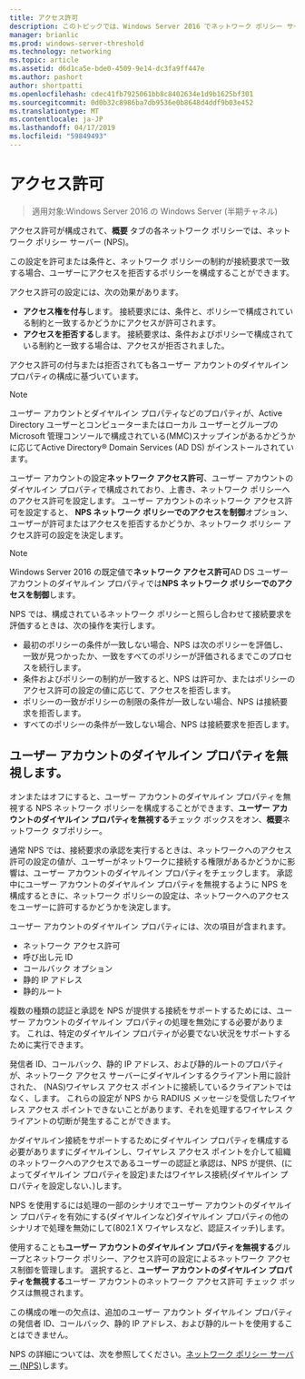 ```yaml
---
title: アクセス許可
description: このトピックでは、Windows Server 2016 でネットワーク ポリシー サーバーのネットワーク ポリシー アクセス許可の概要を示します。
manager: brianlic
ms.prod: windows-server-threshold
ms.technology: networking
ms.topic: article
ms.assetid: d6d1ca5e-bde0-4509-9e14-dc3fa9ff447e
ms.author: pashort
author: shortpatti
ms.openlocfilehash: cdec41fb7925061bb8c8402634e1d9b1625bf301
ms.sourcegitcommit: 0d0b32c8986ba7db9536e0b8648d4ddf9b03e452
ms.translationtype: MT
ms.contentlocale: ja-JP
ms.lasthandoff: 04/17/2019
ms.locfileid: "59849493"
---
```

# <a name="access-permission"></a>アクセス許可

>適用対象:Windows Server 2016 の Windows Server (半期チャネル)

アクセス許可が構成されて、**概要** タブの各ネットワーク ポリシーでは、ネットワーク ポリシー サーバー (NPS)。 

この設定を許可または条件と、ネットワーク ポリシーの制約が接続要求で一致する場合、ユーザーにアクセスを拒否するポリシーを構成することができます。 

アクセス許可の設定には、次の効果があります。

- **アクセス権を付与**します。 接続要求には、条件と、ポリシーで構成されている制約と一致するかどうかにアクセスが許可されます。
- **アクセスを拒否する**します。 接続要求は、条件およびポリシーで構成されている制約と一致する場合は、アクセスが拒否されました。

アクセス許可の付与または拒否されても各ユーザー アカウントのダイヤルイン プロパティの構成に基づいています。

>[!NOTE]
>ユーザー アカウントとダイヤルイン プロパティなどのプロパティが、Active Directory ユーザーとコンピューターまたはローカル ユーザーとグループの Microsoft 管理コンソールで構成されている\(MMC\)スナップインがあるかどうかに応じてActive Directory&reg; Domain Services (AD DS) がインストールされています。

ユーザー アカウントの設定**ネットワーク アクセス許可**、ユーザー アカウントのダイヤルイン プロパティで構成されており、上書き、ネットワーク ポリシーへのアクセス許可を設定します。 ユーザー アカウントのネットワーク アクセス許可を設定すると、 **NPS ネットワーク ポリシーでのアクセスを制御**オプション、ユーザーが許可またはアクセスを拒否するかどうか、ネットワーク ポリシー アクセス許可の設定を決定します。

>[!NOTE]
>Windows Server 2016 の既定値で**ネットワーク アクセス許可**AD DS ユーザー アカウントのダイヤルイン プロパティでは**NPS ネットワーク ポリシーでのアクセスを制御**します。

NPS では、構成されているネットワーク ポリシーと照らし合わせて接続要求を評価するときは、次の操作を実行します。

- 最初のポリシーの条件が一致しない場合、NPS は次のポリシーを評価し、一致が見つかったか、一致をすべてのポリシーが評価されるまでこのプロセスを続行します。
- 条件およびポリシーの制約が一致すると、NPS は許可か、またはポリシーのアクセス許可の設定の値に応じて、アクセスを拒否します。
- ポリシーの一致がポリシーの制限の条件が一致しない場合、NPS は接続要求を拒否します。
- すべてのポリシーの条件が一致しない場合、NPS は接続要求を拒否します。

## <a name="ignore-user-account-dial-in-properties"></a>ユーザー アカウントのダイヤルイン プロパティを無視します。

オンまたはオフにすると、ユーザー アカウントのダイヤルイン プロパティを無視する NPS ネットワーク ポリシーを構成することができます、**ユーザー アカウントのダイヤルイン プロパティを無視する**チェック ボックスをオン、**概要**ネットワーク タブポリシー。 

通常 NPS では、接続要求の承認を実行するときは、ネットワークへのアクセス許可の設定の値が、ユーザーがネットワークに接続する権限があるかどうかに影響は、ユーザー アカウントのダイヤルイン プロパティをチェックします。 承認中にユーザー アカウントのダイヤルイン プロパティを無視するように NPS を構成するときに、ネットワーク ポリシーの設定は、ネットワークへのアクセスをユーザーに許可するかどうかを決定します。

ユーザー アカウントのダイヤルイン プロパティには、次の項目が含まれます。

- ネットワーク アクセス許可
- 呼び出し元 ID
- コールバック オプション
- 静的 IP アドレス
- 静的ルート

複数の種類の認証と承認を NPS が提供する接続をサポートするためには、ユーザー アカウントのダイヤルイン プロパティの処理を無効にする必要があります。 これは、特定のダイヤルイン プロパティが必要でない状況をサポートするために実行できます。

発信者 ID、コールバック、静的 IP アドレス、および静的ルートのプロパティが、ネットワーク アクセス サーバーにダイヤルインするクライアント用に設計された、 \(NAS\)ワイヤレス アクセス ポイントに接続しているクライアントではなく、します。 これらの設定が NPS から RADIUS メッセージを受信したワイヤレス アクセス ポイントできないことがあります、それを処理するワイヤレス クライアントの切断が発生することができます。

かダイヤルイン接続をサポートするためにダイヤルイン プロパティを構成する必要がありますにダイヤルインし、ワイヤレス アクセス ポイントを介して組織のネットワークへのアクセスであるユーザーの認証と承認は、NPS が提供、\(によってダイヤルイン プロパティを設定\)またはワイヤレス接続\(ダイヤルイン プロパティを設定しない、\)します。

NPS を使用するには処理の一部のシナリオでユーザー アカウントのダイヤルイン プロパティを有効にする\(ダイヤルインなど\)ダイヤルイン プロパティの他のシナリオで処理を無効にして\(802.1 X ワイヤレスなど、認証スイッチ\)します。

使用することも**ユーザー アカウントのダイヤルイン プロパティを無視する**グループとネットワーク ポリシー、アクセス許可の設定によるネットワーク アクセス制御を管理します。 選択すると、**ユーザー アカウントのダイヤルイン プロパティを無視する**ユーザー アカウントのネットワーク アクセス許可 チェック ボックスは無視されます。

この構成の唯一の欠点は、追加のユーザー アカウント ダイヤルイン プロパティの発信者 ID、コールバック、静的 IP アドレス、および静的ルートを使用することはできません。

NPS の詳細については、次を参照してください。[ネットワーク ポリシー サーバー (NPS)](nps-top.md)します。

